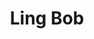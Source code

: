 ---
Name: Ling Bob
Area: Wilsden
Address: Haworth Road, Wilsden
Postcode: 
Web: https://www.thelingbob.co.uk
Facebook: https://www.facebook.com/LingBobWilsden
Lat: 
Lng: 
Member: 'no'
Description: 
splash: 
image-credit: 
internal-link: 
internal-link-text: 
LastUpdated: '2023-02-24'
closed-date: 
title: Ling Bob
permalink: "/venues/ling_bob.html"
layout: venue_page
---